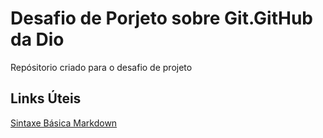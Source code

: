 # Desafio de Porjeto sobre Git.GitHub da Dio
Repósitorio criado para o desafio de projeto

## Links Úteis
[Sintaxe Básica Markdown](https://www.markdownguide.org/basic-syntax/)
